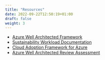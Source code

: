 ```yaml
---
title: "Resources"
date: 2022-09-22T12:50:19+01:00
draft: false
weight: 3
---
```


- [Azure Well Architected Framework](https://docs.microsoft.com/en-us/azure/architecture/framework/)
- [Sustainability Workload Documentation](https://learn.microsoft.com/en-us/azure/architecture/framework/sustainability/)
- [Cloud Adoption Framework for Azure](https://docs.microsoft.com/en-us/azure/cloud-adoption-framework/)
- [Azure Well Architected Review Assessment](https://docs.microsoft.com/en-us/assessments/?mode=pre-assessment&id=azure-architecture-review)
